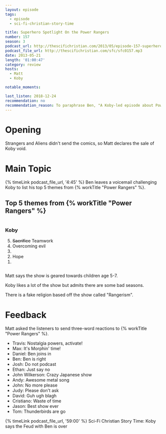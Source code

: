 ```yaml
---
layout: episode
tags:
  - episode
  - sci-fi-christian-story-time

title: Superhero Spotlight On the Power Rangers
number: 157
season: 3
podcast_url: http://thescifichristian.com/2013/05/episode-157-superhero-spotlight-on-the-power-rangers/
podcast_file_url: http://thescifichristian.com/sfc/sfc0157.mp3
date: 2013-05-21
length: '01:00:47'
category: review
hosts:
  - Matt
  - Koby

notable_moments:

last_listen: 2018-12-24
recommendation: no
recommendation_reason: To paraphrase Ben, "A Koby-led episode about Power Rangers, what could go wrong."
---
```

# Opening
Strangers and Aliens didn't send the comics, so Matt declares the sale of Koby void. 



# Main Topic
{% timeLink podcast_file_url, '4:45' %} Ben leaves a voicemail challenging Koby to list his top 5 themes from {% workTitle "Power Rangers" %}.

<div class="top-five">
  <h2 class="has-text-centered">Top 5 themes from {% workTitle "Power Rangers" %}</h2>
  <div class="columns">
    <div class="column koby">
      <h3>Koby</h3>
      <ol reversed>
        <li><s>Sacrifice</s> Teamwork
        <li>Overcoming evil
        <li>&nbsp;
        <li>Hope
        <li>&nbsp;
      </ol>
    </div>
  </div>
</div>

Matt says the show is geared towards children age 5-7.

Koby likes a lot of the show but admits there are some bad seasons. 

There is a fake religion based off the show called "Rangerism". 



# Feedback
Matt asked the listeners to send three-word reactions to {% workTitle "Power Rangers" %}.
- Travis: Nostalgia powers, activate!
- Max: It's Morphin' time!
- Daniel: Ben joins in
- Ben: Ben is right
- Josh: Do not podcast
- Ethan: Just say no
- John Wilkerson: Crazy Japanese show
- Andy: Awesome metal song
- John: No more please
- Judy: Please don't ask
- David: Guh ugh blagh 
- Cristiano: Waste of time 
- Jason: Best show ever
- Tom: Thunderbirds are go

{% timeLink podcast_file_url, '59:00' %} Sci-Fi Christian Story Time: Koby says the Feud with Ben is over